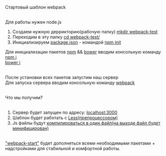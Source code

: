 Стартовый шаблон webpack<br><br>

Для работы нужен node.js<br>

1. Создаем нужную деррикторию(рабочую папку) <a href="">mkdir webpack-test</a><br>
2. Переходим в эту папку <a href="">cd webpack-test/</a><br>
3. Инициализируем <a href="">package.json</a> - командой <a href="">npm init</a><br>

Для инициализации пакетов <a href="">npm</a> && <a href="">bower</a> вводим консольную команду<br>
<a href="">npm i</a><br>
<a href="">bower i</a><br><br>

После установки всех пакетов запустим наш сервер<br>
Для запуска сервера вводим консольную команду <a href="">webpack</a><br><br>

Что мы получим?<br><br>

1. Сервер будет запущен по адресу: <a href="">localhost:3000</a><br>
2. Шаблон будет работать с <a href="">Less(препроцессором)</a><br>
3. Js файлы будут <a href="">компилироваться в один файл(на выходе файл будет минифицирован)</a><br><br>

<a href="">"webpack-start"</a> будет дополняться всеми необходимыми пакетами + надстройками для стабильной и комфортной работы.
